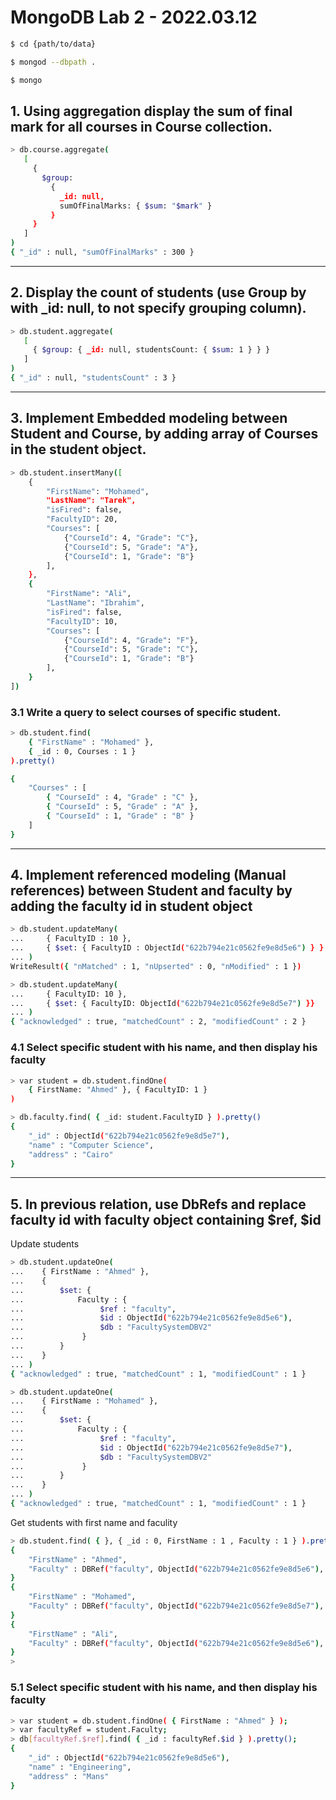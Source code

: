# MongoDB Lab 2 - 2022.03.12

```bash
$ cd {path/to/data}

$ mongod --dbpath .

$ mongo
```

## 1. Using aggregation display the sum of final mark for all courses in Course collection.

```bash
> db.course.aggregate(
   [
     {
       $group:
         {
           _id: null,
           sumOfFinalMarks: { $sum: "$mark" }
         }
     }
   ]
)
{ "_id" : null, "sumOfFinalMarks" : 300 }
```

---

## 2. Display the count of students (use Group by with \_id: null, to not specify grouping column).

```bash
> db.student.aggregate(
   [
     { $group: { _id: null, studentsCount: { $sum: 1 } } }
   ]
)
{ "_id" : null, "studentsCount" : 3 }
```

---

## 3. Implement Embedded modeling between Student and Course, by adding array of Courses in the student object.

```bash
> db.student.insertMany([
    {
        "FirstName": "Mohamed",
        "LastName": "Tarek",
        "isFired": false,
        "FacultyID": 20,
        "Courses": [
            {"CourseId": 4, "Grade": "C"},
            {"CourseId": 5, "Grade": "A"},
            {"CourseId": 1, "Grade": "B"}
        ],
    },
    {
        "FirstName": "Ali",
        "LastName": "Ibrahim",
        "isFired": false,
        "FacultyID": 10,
        "Courses": [
            {"CourseId": 4, "Grade": "F"},
            {"CourseId": 5, "Grade": "C"},
            {"CourseId": 1, "Grade": "B"}
        ],
    }
])
```

### 3.1 Write a query to select courses of specific student.

```bash
> db.student.find(
    { "FirstName" : "Mohamed" },
    { _id : 0, Courses : 1 }
).pretty()

{
    "Courses" : [
        { "CourseId" : 4, "Grade" : "C" },
        { "CourseId" : 5, "Grade" : "A" },
        { "CourseId" : 1, "Grade" : "B" }
    ]
}
```

---

## 4. Implement referenced modeling (Manual references) between Student and faculty by adding the faculty id in student object

```bash
> db.student.updateMany(
...     { FacultyID : 10 },
...     { $set: { FacultyID : ObjectId("622b794e21c0562fe9e8d5e6") } }
... )
WriteResult({ "nMatched" : 1, "nUpserted" : 0, "nModified" : 1 })
```

```bash
> db.student.updateMany(
...     { FacultyID: 10 },
...     { $set: { FacultyID: ObjectId("622b794e21c0562fe9e8d5e7") }}
... )
{ "acknowledged" : true, "matchedCount" : 2, "modifiedCount" : 2 }
```

### 4.1 Select specific student with his name, and then display his faculty

```bash
> var student = db.student.findOne(
    { FirstName: "Ahmed" }, { FacultyID: 1 }
)

> db.faculty.find( { _id: student.FacultyID } ).pretty()
{
    "_id" : ObjectId("622b794e21c0562fe9e8d5e7"),
    "name" : "Computer Science",
    "address" : "Cairo"
}
```

---

## 5. In previous relation, use DbRefs and replace faculty id with faculty object containing $ref, $id

Update students

```bash
> db.student.updateOne(
...    { FirstName : "Ahmed" },
...    {
...        $set: {
...            Faculty : {
...                 $ref : "faculty",
...                 $id : ObjectId("622b794e21c0562fe9e8d5e6"),
...                 $db : "FacultySystemDBV2"
...             }
...        }
...    }
... )
{ "acknowledged" : true, "matchedCount" : 1, "modifiedCount" : 1 }
```

```bash
> db.student.updateOne(
...    { FirstName : "Mohamed" },
...    {
...        $set: {
...            Faculty : {
...                 $ref : "faculty",
...                 $id : ObjectId("622b794e21c0562fe9e8d5e7"),
...                 $db : "FacultySystemDBV2"
...             }
...        }
...    }
... )
{ "acknowledged" : true, "matchedCount" : 1, "modifiedCount" : 1 }
```

Get students with first name and faculity

```bash
> db.student.find( { }, { _id : 0, FirstName : 1 , Faculty : 1 } ).pretty()
{
    "FirstName" : "Ahmed",
    "Faculty" : DBRef("faculty", ObjectId("622b794e21c0562fe9e8d5e6"), "FacultySystemDBV2")
}
{
    "FirstName" : "Mohamed",
    "Faculty" : DBRef("faculty", ObjectId("622b794e21c0562fe9e8d5e7"), "FacultySystemDBV2")
}
{
    "FirstName" : "Ali",
    "Faculty" : DBRef("faculty", ObjectId("622b794e21c0562fe9e8d5e6"), "FacultySystemDBV2")
}
>
```

### 5.1 Select specific student with his name, and then display his faculty

```bash
> var student = db.student.findOne( { FirstName : "Ahmed" } );
> var facultyRef = student.Faculty;
> db[facultyRef.$ref].find( { _id : facultyRef.$id } ).pretty();
{
    "_id" : ObjectId("622b794e21c0562fe9e8d5e6"),
    "name" : "Engineering",
    "address" : "Mans"
}
```
